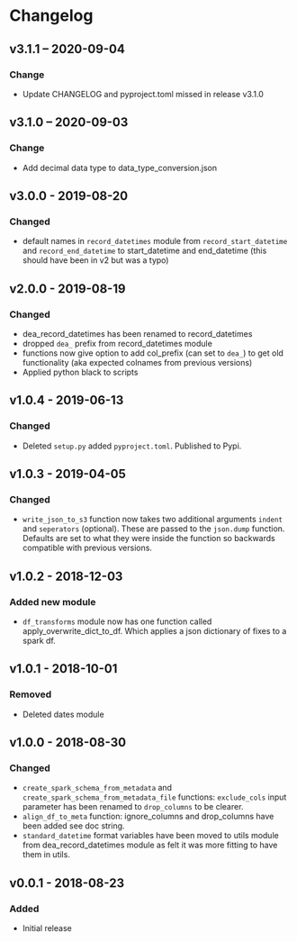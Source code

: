 # Changelog

## v3.1.1 – 2020-09-04

### Change
- Update CHANGELOG and pyproject.toml missed in release v3.1.0

## v3.1.0 – 2020-09-03

### Change
- Add decimal data type to data_type_conversion.json

## v3.0.0 - 2019-08-20

### Changed

- default names in `record_datetimes` module from `record_start_datetime` and `record_end_datetime` to start_datetime and end_datetime (this should have been in v2 but was a typo)

## v2.0.0 - 2019-08-19

### Changed

- dea_record_datetimes has been renamed to record_datetimes
- dropped `dea_` prefix from record_datetimes module
- functions now give option to add col_prefix (can set to `dea_`) to get old functionality (aka expected colnames from previous versions)
- Applied python black to scripts

## v1.0.4 - 2019-06-13

### Changed

- Deleted `setup.py` added `pyproject.toml`. Published to Pypi.

## v1.0.3 - 2019-04-05

### Changed

- `write_json_to_s3` function now takes two additional arguments `indent` and `seperators` (optional). These are passed to the `json.dump` function. Defaults are set to what they were inside the function so backwards compatible with previous versions.

## v1.0.2 - 2018-12-03

### Added new module

- `df_transforms` module now has one function called apply_overwrite_dict_to_df. Which applies a json dictionary of fixes to a spark df.

## v1.0.1 - 2018-10-01

### Removed

- Deleted dates module

## v1.0.0 - 2018-08-30

### Changed

- `create_spark_schema_from_metadata` and `create_spark_schema_from_metadata_file` functions: `exclude_cols` input parameter has been renamed to `drop_columns` to be clearer.
- `align_df_to_meta` function: ignore_columns and drop_columns have been added see doc string.
- `standard_datetime` format variables have been moved to utils module from dea_record_datetimes module as felt it was more fitting to have them in utils. 

## v0.0.1 - 2018-08-23

### Added

- Initial release
